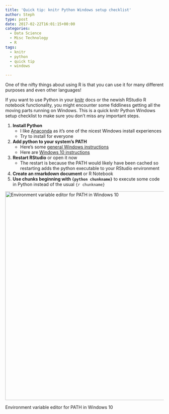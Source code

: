 ```yaml
---
title: 'Quick tip: knitr Python Windows setup checklist'
author: Steph
type: post
date: 2017-02-22T16:01:15+00:00
categories:
  - Data Science
  - Misc Technology
  - R
tags:
  - knitr
  - python
  - quick tip
  - windows

---
```

One of the nifty things about using R is that you can use it for many different purposes and even other languages!

If you want to use Python in your [knitr][1] docs or the newish RStudio R notebook functionality, you might encounter some fiddliness getting all the moving parts running on Windows. This is a quick knitr Python Windows setup checklist to make sure you don&#8217;t miss any important steps.

  1. **Install Python** 
      * I like [Anaconda][2] as it&#8217;s one of the nicest Windows install experiences
      * Try to install for everyone
  2. **Add python to your system&#8217;s PATH** 
      * Here&#8217;s some [general Windows instructions][3] 
      * Here are [Windows 10 instructions][4]
  3. **Restart RStudio** or open it now 
      * The restart is because the PATH would likely have been cached so restarting adds the python executable to your RStudio environment
  4. **Create an rmarkdown document** or R Notebook
  5. **Use chunks beginning with `{python chunkname}`** to execute some code in Python instead of the usual `{r chunkname}`<figure id="attachment_61967" style="width: 602px" class="wp-caption aligncenter">

<img src="../img/SYSTEMVARIABLE_qrhk4u.png" alt="Environment variable editor for PATH in Windows 10" width="602" height="664" class="size-full wp-image-61967" /><figcaption class="wp-caption-text">Environment variable editor for PATH in Windows 10</figcaption></figure>

 [1]: https://yihui.name/knitr/
 [2]: https://www.continuum.io/anaconda-overview
 [3]: http://windowsitpro.com/systems-management/how-can-i-add-new-folder-my-system-path
 [4]: https://betanews.com/2015/11/23/windows-10-finally-adds-a-new-path-editor/
